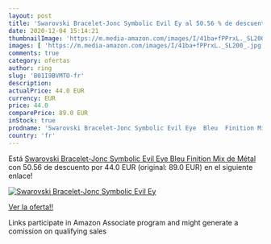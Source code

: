 ```yaml
---
layout: post
title: 'Swarovski Bracelet-Jonc Symbolic Evil Ey al 50.56 % de descuento'
date: 2020-12-04 15:14:21
thumbnailImage: 'https://m.media-amazon.com/images/I/41ba+fPPrxL._SL200_.jpg'
images: [ 'https://m.media-amazon.com/images/I/41ba+fPPrxL._SL200_.jpg' ]
comments: true
category: ofertas
author: ring
slug: 'B01I9BVMTO-fr'
description:
actualPrice: 44.0 EUR
currency: EUR
price: 44.0
comparePrice: 89.0 EUR
inStock: true
prodname: 'Swarovski Bracelet-Jonc Symbolic Evil Eye  Bleu  Finition Mix de Métal'
country: 'fr'
---
```


Está [Swarovski Bracelet-Jonc Symbolic Evil Eye  Bleu  Finition Mix de Métal](https://www.amazon.fr/dp/B01I9BVMTO/?tag=tolees0d-21) con 50.56 de descuento por 44.0 EUR (original: 89.0 EUR) en el siguiente enlace!

[![Swarovski Bracelet-Jonc Symbolic Evil Ey](https://m.media-amazon.com/images/I/41ba+fPPrxL._SL200_.jpg)](https://www.amazon.fr/dp/B01I9BVMTO/?tag=tolees0d-21)

[Ver la oferta!!](https://www.amazon.fr/dp/B01I9BVMTO/?tag=tolees0d-21)

Links participate in Amazon Associate program and might generate a comission on qualifying sales



